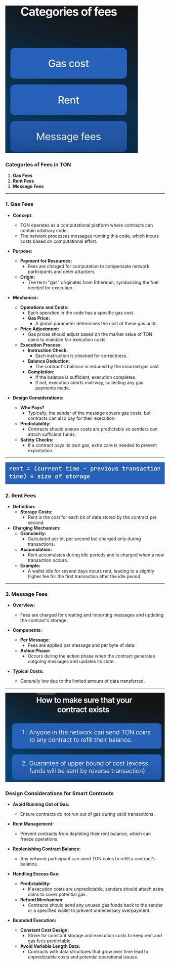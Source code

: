 ![alt text](image-26.png)


### **Categories of Fees in TON**

1.  **Gas Fees**
2.  **Rent Fees**
3.  **Message Fees**

* * * *

### **1\. Gas Fees**

-   **Concept:**

    -   TON operates as a computational platform where contracts can contain arbitrary code.
    -   The network processes messages running this code, which incurs costs based on computational effort.
-   **Purpose:**

    -   **Payment for Resources:**
        -   Fees are charged for computation to compensate network participants and deter attackers.
    -   **Origin:**
        -   The term "gas" originates from Ethereum, symbolizing the fuel needed for execution.
-   **Mechanics:**

    -   **Operations and Costs:**
        -   Each operation in the code has a specific gas cost.
        -   **Gas Price:**
            -   A global parameter determines the cost of these gas units.
    -   **Price Adjustment:**
        -   Gas prices should adjust based on the market value of TON coins to maintain fair execution costs.
    -   **Execution Process:**
        -   **Instruction Check:**
            -   Each instruction is checked for correctness.
        -   **Balance Deduction:**
            -   The contract's balance is reduced by the incurred gas cost.
        -   **Completion:**
            -   If the balance is sufficient, execution completes.
            -   If not, execution aborts mid-way, collecting any gas payments made.
-   **Design Considerations:**

    -   **Who Pays?**
        -   Typically, the sender of the message covers gas costs, but contracts can also pay for their execution.
    -   **Predictability:**
        -   Contracts should ensure costs are predictable so senders can attach sufficient funds.
    -   **Safety Checks:**
        -   If a contract pays its own gas, extra care is needed to prevent exploitation.

* * * *
![alt text](image-27.png)
### **2\. Rent Fees**

-   **Definition:**
    -   **Storage Costs:**
        -   Rent is the cost for each bit of data stored by the contract per second.
-   **Charging Mechanism:**
    -   **Granularity:**
        -   Calculated per bit per second but charged only during transactions.
    -   **Accumulation:**
        -   Rent accumulates during idle periods and is charged when a new transaction occurs.
    -   **Example:**
        -   A wallet idle for several days incurs rent, leading to a slightly higher fee for the first transaction after the idle period.

* * * *

### **3\. Message Fees**

-   **Overview:**

    -   Fees are charged for creating and importing messages and updating the contract's storage.
-   **Components:**

    -   **Per Message:**
        -   Fees are applied per message and per byte of data.
    -   **Action Phase:**
        -   Occurs during the action phase when the contract generates outgoing messages and updates its state.
-   **Typical Costs:**

    -   Generally low due to the limited amount of data transferred.

* * * *
![alt text](image-28.png)
### **Design Considerations for Smart Contracts**

-   **Avoid Running Out of Gas:**

    -   Ensure contracts do not run out of gas during valid transactions.
-   **Rent Management:**

    -   Prevent contracts from depleting their rent balance, which can freeze operations.
-   **Replenishing Contract Balance:**

    -   Any network participant can send TON coins to refill a contract's balance.
-   **Handling Excess Gas:**

    -   **Predictability:**
        -   If execution costs are unpredictable, senders should attach extra coins to cover potential gas.
    -   **Refund Mechanism:**
        -   Contracts should send any unused gas funds back to the sender or a specified wallet to prevent unnecessary overpayment.
-   **Bounded Execution:**

    -   **Constant Cost Design:**
        -   Strive for constant storage and execution costs to keep rent and gas fees predictable.
    -   **Avoid Variable Length Data:**
        -   Contracts with data structures that grow over time lead to unpredictable costs and potential operational issues.